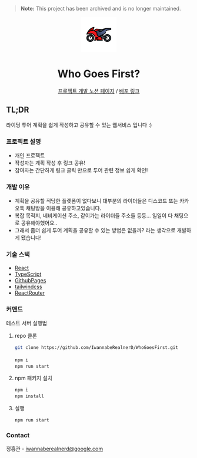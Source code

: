 > **Note:** This project has been archived and is no longer maintained.
<div align="center">
<img src="public/favicon-96x96.png">
    <h1>Who Goes First?</h1>
        <a href="https://iwannaberealnerd.notion.site/Who-Goes-First-032088e172a3468c8de16429ed02ba36">프로젝트 개발 노션 페이지</a> /
        <a href="https://iwannaberealnerd.github.io/WhoGoesFirst/">배포 링크</a>
</div>

## TL;DR
라이딩 투어 계획을 쉽게 작성하고 공유할 수 있는 웹서비스 입니다 :)

### 프로젝트 설명
- 개인 프로젝트
- 작성자는 계획 작성 후 링크 공유!
- 참여자는 간단하게 링크 클릭 만으로 투어 관련 정보 쉽게 확인!

### 개발 이유
- 계획을 공유할 적당한 플랫폼이 없다보니 대부분의 라이더들은 디스코드 또는 카카오톡 채팅방을 이용해 공유하고있습니다.
- 복잡 목적지, 네비게이션 주소, 같이가는 라이더들 주소들 등등... 일일이 다 채팅으로 공유해야했어요..
- 그래서 좀더 쉽게 투어 계획을 공유할 수 있는 방법은 없을까?  라는 생각으로 개발하게 됐습니다!

### 기술 스택
- [React](https://reactjs.org)
- [TypeScript](https://www.typescriptlang.org)
- [GithubPages](https://pages.github.com)
- [tailwindcss](https://tailwindcss.com)
- [ReactRouter](https://reactrouter.com)

### 커맨드
테스트 서버 실행법
1. repo 클론
    ```sh
    git clone https://github.com/IwannabeRealnerD/WhoGoesFirst.git

    npm i
    npm run start
    ```
2. npm 패키지 설치
    ```sh
    npm i
    npm install
    ```
3. 실행
    ```sh
    npm run start
    ```


### Contact
정홍관 - iwannaberealnerd@google.com
